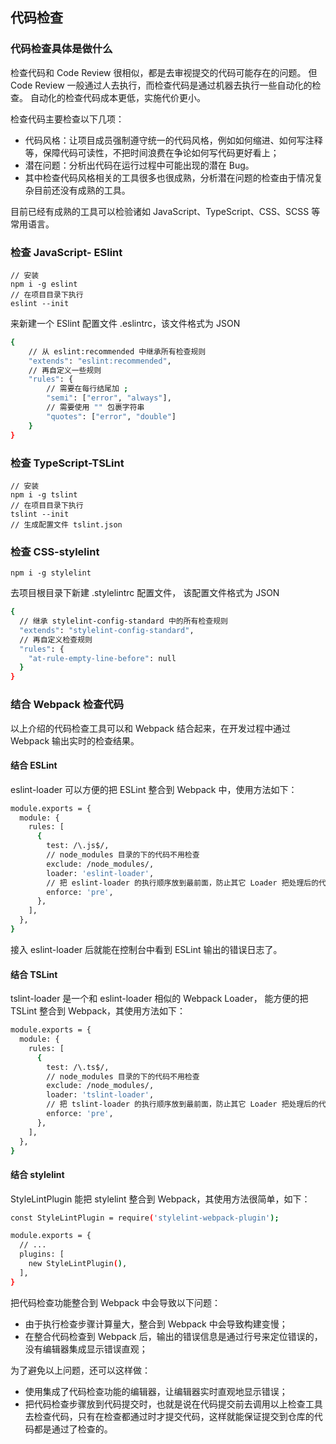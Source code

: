 ## 代码检查

### 代码检查具体是做什么

检查代码和 Code Review 很相似，都是去审视提交的代码可能存在的问题。 但 Code Review 一般通过人去执行，而检查代码是通过机器去执行一些自动化的检查。 自动化的检查代码成本更低，实施代价更小。

检查代码主要检查以下几项：

- 代码风格：让项目成员强制遵守统一的代码风格，例如如何缩进、如何写注释等，保障代码可读性，不把时间浪费在争论如何写代码更好看上；
- 潜在问题：分析出代码在运行过程中可能出现的潜在 Bug。
- 其中检查代码风格相关的工具很多也很成熟，分析潜在问题的检查由于情况复杂目前还没有成熟的工具。

目前已经有成熟的工具可以检验诸如 JavaScript、TypeScript、CSS、SCSS 等常用语言。

### 检查 JavaScript- ESlint 

    // 安装
    npm i -g eslint
    // 在项目目录下执行
    eslint --init

来新建一个 ESlint 配置文件 .eslintrc，该文件格式为 JSON

```bash
{
    // 从 eslint:recommended 中继承所有检查规则
    "extends": "eslint:recommended",
    // 再自定义一些规则     
    "rules": {
        // 需要在每行结尾加 ;        
        "semi": ["error", "always"],
        // 需要使用 "" 包裹字符串         
        "quotes": ["error", "double"]
    }
}
```

### 检查 TypeScript-TSLint 

    // 安装
    npm i -g tslint
    // 在项目目录下执行
    tslint --init
    // 生成配置文件 tslint.json

### 检查 CSS-stylelint 

    npm i -g stylelint

去项目根目录下新建 .stylelintrc 配置文件， 该配置文件格式为 JSON

```bash
{
  // 继承 stylelint-config-standard 中的所有检查规则
  "extends": "stylelint-config-standard",
  // 再自定义检查规则  
  "rules": {
    "at-rule-empty-line-before": null
  }
}
```

### 结合 Webpack 检查代码

以上介绍的代码检查工具可以和 Webpack 结合起来，在开发过程中通过 Webpack 输出实时的检查结果。

#### 结合 ESLint

eslint-loader 可以方便的把 ESLint 整合到 Webpack 中，使用方法如下：
```bash
module.exports = {
  module: {
    rules: [
      {
        test: /\.js$/,
        // node_modules 目录的下的代码不用检查
        exclude: /node_modules/,
        loader: 'eslint-loader',
        // 把 eslint-loader 的执行顺序放到最前面，防止其它 Loader 把处理后的代码交给 eslint-loader 去检查
        enforce: 'pre',
      },
    ],
  },
}
```
接入 eslint-loader 后就能在控制台中看到 ESLint 输出的错误日志了。

#### 结合 TSLint

tslint-loader 是一个和 eslint-loader 相似的 Webpack Loader， 能方便的把 TSLint 整合到 Webpack，其使用方法如下：
```bash
module.exports = {
  module: {
    rules: [
      {
        test: /\.ts$/,
        // node_modules 目录的下的代码不用检查
        exclude: /node_modules/,
        loader: 'tslint-loader',
        // 把 tslint-loader 的执行顺序放到最前面，防止其它 Loader 把处理后的代码交给 tslint-loader 去检查
        enforce: 'pre',
      },
    ],
  },
}
```
#### 结合 stylelint

StyleLintPlugin 能把 stylelint 整合到 Webpack，其使用方法很简单，如下：

```bash
const StyleLintPlugin = require('stylelint-webpack-plugin');

module.exports = {
  // ...
  plugins: [
    new StyleLintPlugin(),
  ],
}
```

把代码检查功能整合到 Webpack 中会导致以下问题：

- 由于执行检查步骤计算量大，整合到 Webpack 中会导致构建变慢；
- 在整合代码检查到 Webpack 后，输出的错误信息是通过行号来定位错误的，没有编辑器集成显示错误直观；

为了避免以上问题，还可以这样做：

- 使用集成了代码检查功能的编辑器，让编辑器实时直观地显示错误；
- 把代码检查步骤放到代码提交时，也就是说在代码提交前去调用以上检查工具去检查代码，只有在检查都通过时才提交代码，这样就能保证提交到仓库的代码都是通过了检查的。


